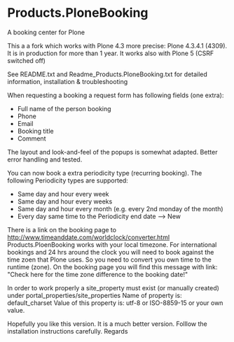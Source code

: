 # Products.PloneBooking
A booking center for Plone


This a a fork which works with Plone 4.3 more precise: Plone 4.3.4.1 (4309). It is in production for more than 1 year.
It works also with Plone 5 (CSRF switched off)

See README.txt and Readme_Products.PloneBooking.txt for detailed information, installation & troubleshooting

When requesting a booking a request form has following fields (one extra):
- Full name of the person booking
- Phone
- Email
- Booking title
- Comment 

The layout and look-and-feel of the popups is somewhat adapted. Better error handling and tested.

You can now book a extra periodicity  type (recurring booking). The following Periodicity types are supported:
- Same day and hour every week
- Same day and hour every weeks
- Same day and hour every month (e.g. every 2nd monday of the month)
- Every day same time to the Periodicity end date   --> New

There is a link on the booking page to http://www.timeanddate.com/worldclock/converter.html
Products.PloenBooking works with your local timezone. For international bookings and 24 hrs around the clock you will
need to book against the time zoen that Plone uses. So you need to convert you own time to the runtime (zone).
On the booking page you will find this message with link: "Check here for the time zone difference to the booking date!"

In order to work properly  a site_property must exist (or manually  created) under portal_properties/site_properties
Name of property is: default_charset
Value of this property is: utf-8  or ISO-8859-15 or your own value.


Hopefully you like this version. It is a much better version. Folllow the installation instructions carefully.
Regards
